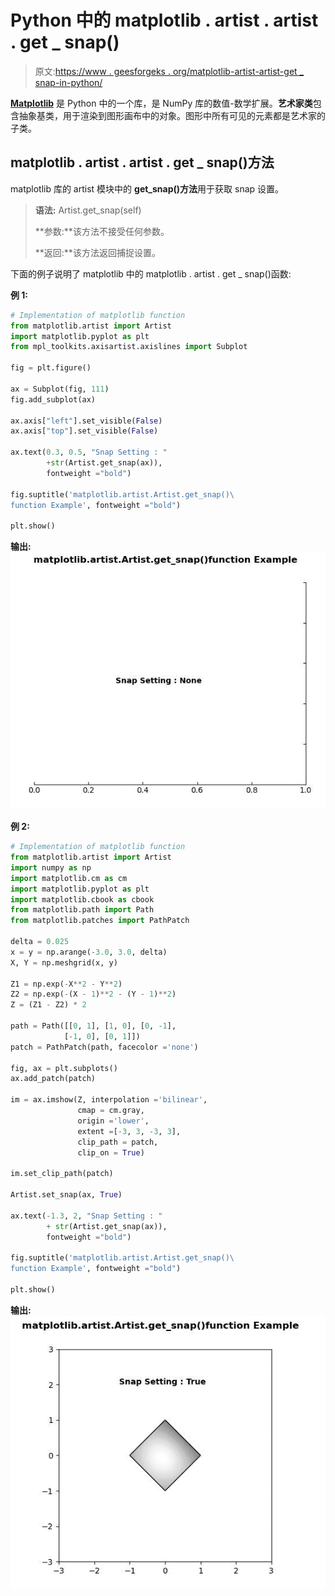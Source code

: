 # Python 中的 matplotlib . artist . artist . get _ snap()

> 原文:[https://www . geesforgeks . org/matplotlib-artist-artist-get _ snap-in-python/](https://www.geeksforgeeks.org/matplotlib-artist-artist-get_snap-in-python/)

**[Matplotlib](https://www.geeksforgeeks.org/python-introduction-matplotlib/)** 是 Python 中的一个库，是 NumPy 库的数值-数学扩展。**艺术家类**包含抽象基类，用于渲染到图形画布中的对象。图形中所有可见的元素都是艺术家的子类。

## matplotlib . artist . artist . get _ snap()方法

matplotlib 库的 artist 模块中的 **get_snap()方法**用于获取 snap 设置。

> **语法:** Artist.get_snap(self)
> 
> **参数:**该方法不接受任何参数。
> 
> **返回:**该方法返回捕捉设置。

下面的例子说明了 matplotlib 中的 matplotlib . artist . get _ snap()函数:

**例 1:**

```py
# Implementation of matplotlib function
from matplotlib.artist import Artist  
import matplotlib.pyplot as plt 
from mpl_toolkits.axisartist.axislines import Subplot 

fig = plt.figure() 

ax = Subplot(fig, 111) 
fig.add_subplot(ax) 

ax.axis["left"].set_visible(False) 
ax.axis["top"].set_visible(False) 

ax.text(0.3, 0.5, "Snap Setting : "
        +str(Artist.get_snap(ax)),  
        fontweight ="bold") 

fig.suptitle('matplotlib.artist.Artist.get_snap()\
function Example', fontweight ="bold") 

plt.show()
```

**输出:**
![](img/e61b13b2cab1fa6b645ad2d21509b7dc.png)

**例 2:**

```py
# Implementation of matplotlib function
from matplotlib.artist import Artist  
import numpy as np 
import matplotlib.cm as cm 
import matplotlib.pyplot as plt 
import matplotlib.cbook as cbook 
from matplotlib.path import Path 
from matplotlib.patches import PathPatch 

delta = 0.025
x = y = np.arange(-3.0, 3.0, delta) 
X, Y = np.meshgrid(x, y) 

Z1 = np.exp(-X**2 - Y**2) 
Z2 = np.exp(-(X - 1)**2 - (Y - 1)**2) 
Z = (Z1 - Z2) * 2

path = Path([[0, 1], [1, 0], [0, -1],  
            [-1, 0], [0, 1]]) 
patch = PathPatch(path, facecolor ='none') 

fig, ax = plt.subplots() 
ax.add_patch(patch) 

im = ax.imshow(Z, interpolation ='bilinear', 
               cmap = cm.gray, 
               origin ='lower', 
               extent =[-3, 3, -3, 3], 
               clip_path = patch,  
               clip_on = True) 

im.set_clip_path(patch) 

Artist.set_snap(ax, True) 

ax.text(-1.3, 2, "Snap Setting : "
        + str(Artist.get_snap(ax)), 
        fontweight ="bold") 

fig.suptitle('matplotlib.artist.Artist.get_snap()\
function Example', fontweight ="bold") 

plt.show()
```

**输出:**
![](img/eb09ba075011fb601c593dc32cd82c03.png)